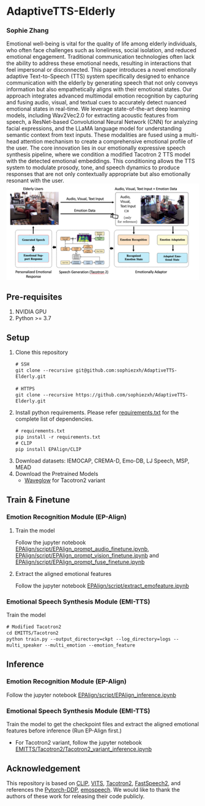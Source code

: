 
# AdaptiveTTS-Elderly

### Sophie Zhang

Emotional well-being is vital for the quality of life among elderly individuals, who often face challenges such as loneliness, social isolation, and reduced emotional engagement. Traditional communication technologies often lack the ability to address these emotional needs, resulting in interactions that feel impersonal or disconnected. This paper introduces a novel emotionally adaptive Text-to-Speech (TTS) system specifically designed to enhance communication with the elderly by generating speech that not only conveys information but also empathetically aligns with their emotional states.
Our approach integrates advanced multimodal emotion recognition by capturing and fusing audio, visual, and textual cues to accurately detect nuanced emotional states in real-time. We leverage state-of-the-art deep learning models, including Wav2Vec2.0 for extracting acoustic features from speech, a ResNet-based Convolutional Neural Network (CNN) for analyzing facial expressions, and the LLaMA language model for understanding semantic context from text inputs. These modalities are fused using a multi-head attention mechanism to create a comprehensive emotional profile of the user. The core innovation lies in our emotionally expressive speech synthesis pipeline, where we condition a modified Tacotron 2 TTS model with the detected emotional embeddings. This conditioning allows the TTS system to modulate prosody, tone, and speech dynamics to produce responses that are not only contextually appropriate but also emotionally resonant with the user.
<img src="assets/framework.png">

## Pre-requisites

1. NVIDIA GPU
2. Python >= 3.7

## Setup
1. Clone this repository
    ```shell
    # SSH
    git clone --recursive git@github.com:sophiezxh/AdaptiveTTS-Elderly.git

    # HTTPS
    git clone --recursive https://github.com/sophiezxh/AdaptiveTTS-Elderly.git
    ```
2. Install python requirements. Please refer [requirements.txt](requirements.txt) for the complete list of dependencies.
    ```shell
    # requirements.txt
    pip install -r requirements.txt
    # CLIP
    pip install EPAlign/CLIP
    ```
3. Download datasets: IEMOCAP, CREMA-D, Emo-DB, LJ Speech, MSP, MEAD
4. Download the Pretrained Models
    - [Waveglow](https://drive.google.com/open?id=1rpK8CzAAirq9sWZhe9nlfvxMF1dRgFbF) for Tacotron2 variant

## Train & Finetune
### Emotion Recognition Module (EP-Align)
1. Train the model
    
    Follow the jupyter notebook [EPAlign/script/EPAlign_prompt_audio_finetune.ipynb](EPAlign/script/EPAlign_prompt_audio_finetune.ipynb), [EPAlign/script/EPAlign_prompt_vision_finetune.ipynb](EPAlign/script/EPAlign_prompt_vision_finetune.ipynb) and [EPAlign/script/EPAlign_prompt_fuse_finetune.ipynb](EPAlign/script/EPAlign_prompt_fuse_finetune.ipynb)

2. Extract the aligned emotional features
    
    Follow the jupyter notebook [EPAlign/script/extract_emofeature.ipynb](EPAlign/script/extract_emofeature.ipynb)

### Emotional Speech Synthesis Module (EMI-TTS)

Train the model
    
```shell
# Modified Tacotron2
cd EMITTS/Tacotron2
python train.py --output_directory=ckpt --log_directory=logs --multi_speaker --multi_emotion --emotion_feature
```

## Inference
### Emotion Recognition Module (EP-Align)
Follow the jupyter notebook [EPAlign/script/EPAlign_inference.ipynb](EPAlign/script/EPAlign_inference.ipynb)
### Emotional Speech Synthesis Module (EMI-TTS)
  Train the model to get the checkpoint files and extract the aligned emotional features before inference (Run EP-Align first.)
  - For Tacotron2 variant, follow the jupyter notebook [EMITTS/Tacotron2/Tacotron2_variant_inference.ipynb](EMITTS/Tacotron2/Tacotron2_variant_inference.ipynb)

## Acknowledgement

This repository is based on [CLIP](https://github.com/openai/CLIP), [VITS](https://github.com/jaywalnut310/vits), [Tacotron2](https://github.com/NVIDIA/tacotron2), [FastSpeech2](https://github.com/ming024/FastSpeech2), and references the [Pytorch-DDP](https://github.com/pytorch/examples/tree/main/distributed/ddp-tutorial-series), [emospeech](https://github.com/deepvk/emospeech). We would like to thank the authors of these work for releasing their code publicly.

